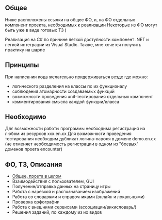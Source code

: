## Общее
Ниже расположены ссылки на общее ФО, и, на ФО отдельных компонент проекта, необходимых к реализации
Некоторые из ФО могут быть уже в виде готовых ТЗ )

Реализация на C# по причине легкой доступности компонент .NET и легкой интеграции из Visual Studio. Также, мне хочется получить практику на шарпе

## Принципы
При написании кода желательно придерживаться везде где можно:
- логического разделения на классы по их функционалу
- соблюдения атомарности создаваемых функций
- возможности проведения unit-тестирования отдельных компонент
- комментирования смысла каждой функции/класса

## Необходимо
Для возможности работы программы необходима регистрация на любом из ресурсов ххх.en.cx
Для возможности проведения тестирования необходим дубликат логина-пароля в домене demo.en.cx (не отменяет необходимость регистрации в одном из "боевых" доменов проета encounter)

## ФО, ТЗ, Описания
- [Общее, проета в целом](https://github.com/lnl122/Solver2/blob/master/docs/common.md)
- Взаимодействия с пользователем, GUI
- Получение/отправка данных на страницу игры
- Работа c нарезкой и распознаванием изображений
- Работа со словарями и справочниками (онлайн и локальными)
- Проверка орфографии
- Работа с внешними сервисами (ассоциации/викисловарь/)
- Решения заданий, по каждому из их видов
